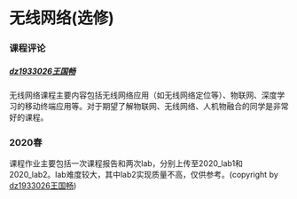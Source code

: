 # 无线网络(选修)

### 课程评论
##### [dz1933026王国畅](https://github.com/Benjamin15122)
无线网络课程主要内容包括无线网络应用（如无线网络定位等）、物联网、深度学习的移动终端应用等。对于期望了解物联网、无线网络、人机物融合的同学是非常好的课程。

### 2020春
课程作业主要包括一次课程报告和两次lab，分别上传至2020_lab1和2020_lab2。lab难度较大，其中lab2实现质量不高，仅供参考。(copyright by [dz1933026王国畅](https://github.com/Benjamin15122))